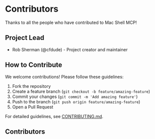 # Contributors

Thanks to all the people who have contributed to Mac Shell MCP!

## Project Lead

- Rob Sherman (@cfdude) - Project creator and maintainer

## How to Contribute

We welcome contributions! Please follow these guidelines:

1. Fork the repository
2. Create a feature branch (`git checkout -b feature/amazing-feature`)
3. Commit your changes (`git commit -m 'Add amazing feature'`)
4. Push to the branch (`git push origin feature/amazing-feature`)
5. Open a Pull Request

For detailed guidelines, see [CONTRIBUTING.md](CONTRIBUTING.md).

## Contributors

<!-- Contributors will be added here as they contribute to the project -->